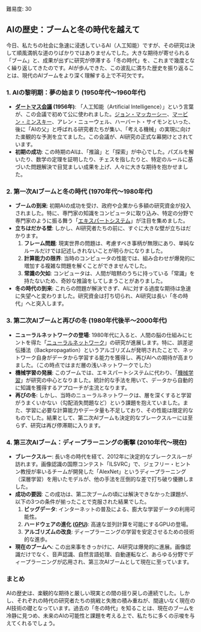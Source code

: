 難易度: 30

## AIの歴史：ブームと冬の時代を越えて

今日、私たちの社会に急速に浸透しているAI（人工知能）ですが、その研究は決して順風満帆な道のりばかりではありませんでした。大きな期待が寄せられる「ブーム」と、成果が出ずに研究が停滞する「冬の時代」を、これまで幾度となく繰り返してきたのです。AIが歩んできた、この波乱に満ちた歴史を振り返ることは、現代のAIブームをより深く理解する上で不可欠です。

### 1. AIの黎明期：夢の始まり (1950年代～1960年代)

*   **[ダートマス会議](02_AIの歴史/02_ダートマス会議.md) (1956年)**: 「人工知能（Artificial Intelligence）」という言葉が、この会議で初めて公に使われました。[ジョン・マッカーシー](02_AIの歴史/03_ジョン・マッカーシー.md)、[マービン・ミンスキー](02_AIの歴史/04_マービン・ミンスキー.md)、アレン・ニューウェル、ハーバート・サイモンといった、後に「AIの父」と呼ばれる研究者たちが集い、「考える機械」の実現に向けた楽観的な予測を立てました。この会議が、AI研究の正式な幕開けとされています。
*   **初期の成功**: この時期のAIは、「推論」と「探索」が中心でした。パズルを解いたり、数学の定理を証明したり、チェスを指したりと、特定のルールに基づいた問題解決で目覚ましい成果を上げ、人々に大きな期待を抱かせました。

### 2. 第一次AIブームと冬の時代 (1970年代～1980年代)

*   **ブームの到来**: 初期AIの成功を受け、政府や企業から多額の研究資金が投入されました。特に、専門家の知識をコンピュータに取り込み、特定の分野で専門家のように振る舞う「<a href="04_用語解説/02_エキスパートシステム.md"><abbr title="特定分野の専門家の知識と推論過程をコンピュータに実装した人工知能システム">エキスパートシステム</abbr></a>」が注目を集めました。
*   **立ちはだかる壁**: しかし、AI研究者たちの前に、すぐに大きな壁が立ちはだかります。
    1.  **フレーム問題**: 現実世界の問題は、考慮すべき事柄が無限にあり、単純なルールだけでは記述しきれないことが明らかになりました。
    2.  **計算能力の限界**: 当時のコンピュータの性能では、組み合わせが爆発的に増加する複雑な問題を解くことができませんでした。
    3.  **常識の欠如**: コンピュータは、人間が暗黙のうちに持っている「常識」を持たないため、奇妙な推論をしてしまうことがありました。
*   **冬の時代の到来**: これらの問題が解決できず、AIに対する過度な期待は急速に失望へと変わりました。研究資金は打ち切られ、AI研究は長い「冬の時代」へと突入します。

### 3. 第二次AIブームと再びの冬 (1980年代後半～2000年代)

*   **ニューラルネットワークの登場**: 1980年代に入ると、人間の脳の仕組みにヒントを得た「<a href="04_用語解説/01_ニューラルネットワーク.md"><abbr title="人間の脳の神経細胞のネットワークを模倣したコンピュータモデル">ニューラルネットワーク</abbr></a>」の研究が進展します。特に、誤差逆伝播法（Backpropagation）というアルゴリズムが発明されたことで、ネットワーク自身がデータから学習する能力を獲得し、再びAIへの期待が高まりました。（この時点ではまだ層の浅いネットワークでした）
*   **機械学習の発展**: このブームでは、エキスパートシステムに代わり、「<a href="01_AI基礎/02_機械学習.md"><abbr title="コンピュータがデータから自動的に学習し、データの背景にあるルールやパターンを発見する技術">機械学習</abbr></a>」が研究の中心となりました。統計的な手法を用いて、データから自動的に知識を獲得するアプローチが主流となります。
*   **再びの冬**: しかし、当時のニューラルネットワークは、層を深くすると学習がうまくいかない（勾配消失問題など）という課題を抱えていました。また、学習に必要な計算能力やデータ量も不足しており、その性能は限定的なものでした。結果として、第二次AIブームも決定的なブレークスルーには至らず、研究は再び停滞期に入ります。

### 4. 第三次AIブーム：ディープラーニングの衝撃 (2010年代～現在)

*   **ブレークスルー**: 長い冬の時代を経て、2012年に決定的なブレークスルーが訪れます。画像認識の国際コンテスト「ILSVRC」で、ジェフリー・ヒントン教授が率いるチームが開発した「AlexNet」というディープラーニング（深層学習）を用いたモデルが、他の手法を圧倒的な差で打ち破り優勝しました。
*   **成功の要因**: この成功は、第二次ブームの頃には解決できなかった課題が、以下の3つの条件が揃ったことで克服された結果でした。
    1.  **ビッグデータ**: インターネットの普及による、膨大な学習データの利用可能性。
    2.  **ハードウェアの進化 (<a href="04_用語解説/13_GPU.md"><abbr title="Graphics Processing Unit（グラフィックス処理装置）- 深層学習の計算処理を高速化する専用チップ">GPU</abbr></a>)**: 高速な並列計算を可能にするGPUの登場。
    3.  **アルゴリズムの改良**: ディープラーニングの学習を安定させるための技術的な進歩。
*   **現在のブームへ**: この出来事をきっかけに、AI研究は爆発的に進展。画像認識だけでなく、音声認識、自然言語処理、自動運転など、あらゆる分野でディープラーニングが応用され、第三次AIブームとして現在に至っています。

### まとめ

AIの歴史は、楽観的な期待と厳しい現実との間の揺り戻しの連続でした。しかし、それぞれの時代の研究者たちの挑戦と失敗の積み重ねが、間違いなく現在のAI技術の礎となっています。過去の「冬の時代」を知ることは、現在のブームを冷静に見つめ、未来のAIの可能性と課題を考える上で、私たちに多くの示唆を与えてくれるでしょう。